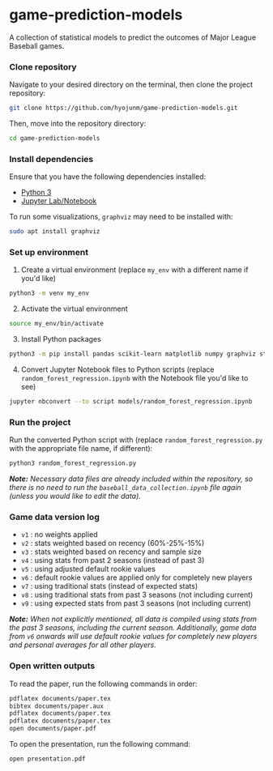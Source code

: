 # game-prediction-models

A collection of statistical models to predict the outcomes of Major League Baseball games.


### Clone repository

Navigate to your desired directory on the terminal, then clone the project repository:

```bash
git clone https://github.com/hyojunm/game-prediction-models.git
```

Then, move into the repository directory:

```bash
cd game-prediction-models
```

### Install dependencies

Ensure that you have the following dependencies installed:

* [Python 3](https://www.python.org/)
* [Jupyter Lab/Notebook](https://jupyter.org/)

To run some visualizations, `graphviz` may need to be installed with:

```bash
sudo apt install graphviz
```

### Set up environment

1. Create a virtual environment (replace `my_env` with a different name if you'd like)

```bash
python3 -m venv my_env
```

2. Activate the virtual environment

```bash
source my_env/bin/activate
```

3. Install Python packages

```bash
python3 -m pip install pandas scikit-learn matplotlib numpy graphviz statsmodels pybaseball ipykernel
```

4. Convert Jupyter Notebook files to Python scripts (replace `random_forest_regression.ipynb` with the Notebook file you'd like to see)

```bash
jupyter nbconvert --to script models/random_forest_regression.ipynb
```

### Run the project

Run the converted Python script with (replace `random_forest_regression.py` with the appropriate file name, if different):

```bash
python3 random_forest_regression.py
```

***Note:** Necessary data files are already included within the repository, so there is no need to run the `baseball_data_collection.ipynb` file again (unless you would like to edit the data).*

### Game data version log

* `v1` : no weights applied
* `v2` : stats weighted based on recency (60%-25%-15%)
* `v3` : stats weighted based on recency and sample size
* `v4` : using stats from past 2 seasons (instead of past 3)
* `v5` : using adjusted default rookie values
* `v6` : default rookie values are applied only for completely new players
* `v7` : using traditional stats (instead of expected stats)
* `v8` : using traditional stats from past 3 seasons (not including current)
* `v9` : using expected stats from past 3 seasons (not including current)

***Note:** When not explicitly mentioned, all data is compiled using stats from the past 3 seasons, including the current season. Additionally, game data from `v6` onwards will use default rookie values for completely new players and personal averages for all other players.*

### Open written outputs

To read the paper, run the following commands in order:

```bash
pdflatex documents/paper.tex
bibtex documents/paper.aux
pdflatex documents/paper.tex
pdflatex documents/paper.tex
open documents/paper.pdf
```

To open the presentation, run the following command:

```bash
open presentation.pdf
```